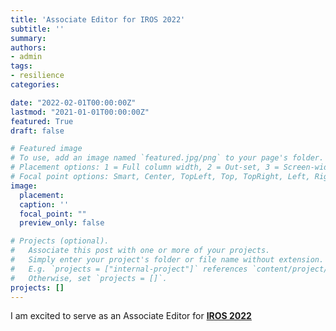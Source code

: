 ```yaml
---
title: 'Associate Editor for IROS 2022'
subtitle: ''
summary:
authors:
- admin
tags:
- resilience
categories:

date: "2022-02-01T00:00:00Z"
lastmod: "2021-01-01T00:00:00Z"
featured: True
draft: false

# Featured image
# To use, add an image named `featured.jpg/png` to your page's folder.
# Placement options: 1 = Full column width, 2 = Out-set, 3 = Screen-width
# Focal point options: Smart, Center, TopLeft, Top, TopRight, Left, Right, BottomLeft, Bottom, BottomRight
image:
  placement:
  caption: ''
  focal_point: ""
  preview_only: false

# Projects (optional).
#   Associate this post with one or more of your projects.
#   Simply enter your project's folder or file name without extension.
#   E.g. `projects = ["internal-project"]` references `content/project/deep-learning/index.md`.
#   Otherwise, set `projects = []`.
projects: []
---
```

I am excited to serve as an Associate Editor for [**IROS 2022**](https://iros2022.org/)
